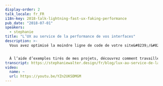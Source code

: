 ```yaml
---
display-order: 2
talk_locale: fr_FR
i18n-key: 2018-talk-lightning-fast-ux-faking-performance
pub_date: "2018-07-01"
speakers:
  - stephanie
title: "L’UX au service de la performance de vos interfaces"
description: >-
  Vous avez optimisé la moindre ligne de code de votre site&#8239;/&#8239;application mobile, utilisé toutes les techniques à votre disposition pour avoir un temps de chargement le plus rapide possible. Pourtant, vos utilisateurs se plaignent encore de la lenteur. Vous n’avez pas le budget d’Instagram ou Pinterest&nbsp;? Ça tombe bien, moi non plus&nbsp;!


  À l’aide d’exemples tirés de mes projets, découvrez comment travailler la performance également au niveau de la perception utilisateur.
transcript: https://stephaniewalter.design/fr/blog/lux-au-service-de-la-performance-de-vos-interfaces-conference-welovespeed-2018/
video:
  name: ~
  url: https://youtu.be/YZn2UKSDMGM
---
```

